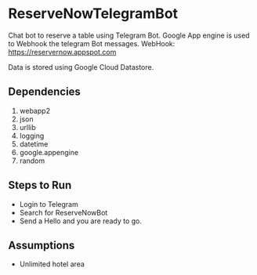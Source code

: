 # ReserveNowTelegramBot
Chat bot to reserve a table using Telegram Bot. Google App engine is used to Webhook the telegram Bot messages. WebHook: https://reservernow.appspot.com

Data is stored using Google Cloud Datastore.

## Dependencies
1. webapp2
2. json
3. urllib
4. logging
5. datetime
6. google.appengine
7. random

## Steps to Run
- Login to Telegram
- Search for ReserveNowBot
- Send a Hello and you are ready to go. 

## Assumptions
- Unlimited hotel area
